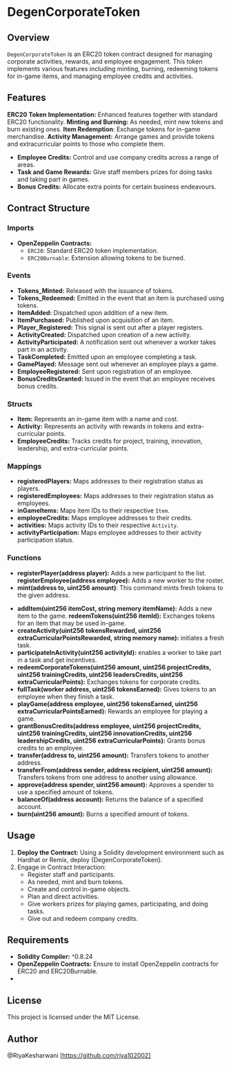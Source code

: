 
# DegenCorporateToken

## Overview

`DegenCorporateToken` is an ERC20 token contract designed for managing corporate activities, rewards, and employee engagement. This token implements various features including minting, burning, redeeming tokens for in-game items, and managing employee credits and activities.

## Features
**ERC20 Token Implementation:** Enhanced features together with standard ERC20 functionality.
**Minting and Burning:** As needed, mint new tokens and burn existing ones.
**Item Redemption**: Exchange tokens for in-game merchandise.
**Activity Management:** Arrange games and provide tokens and extracurricular points to those who complete them.
- **Employee Credits:** Control and use company credits across a range of areas.
- **Task and Game Rewards:** Give staff members prizes for doing tasks and taking part in games.
- **Bonus Credits:** Allocate extra points for certain business endeavours.
## Contract Structure

### Imports

- **OpenZeppelin Contracts:**
  - `ERC20`: Standard ERC20 token implementation.
  - `ERC20Burnable`: Extension allowing tokens to be burned.

### Events

- **Tokens_Minted:** Released with the issuance of tokens.
- **Tokens_Redeemed:** Emitted in the event that an item is purchased using tokens.
- **ItemAdded:** Dispatched upon addition of a new item.
- **ItemPurchased:** Published upon acquisition of an item.
- **Player_Registered:** This signal is sent out after a player registers.
- **ActivityCreated:** Dispatched upon creation of a new activity.
- **ActivityParticipated:** A notification sent out whenever a worker takes part in an activity.
- **TaskCompleted:** Emitted upon an employee completing a task.
- **GamePlayed:** Message sent out whenever an employee plays a game.
- **EmployeeRegistered:** Sent upon registration of an employee.
- **BonusCreditsGranted:** Issued in the event that an employee receives bonus credits.

### Structs

- **Item:** Represents an in-game item with a name and cost.
- **Activity:** Represents an activity with rewards in tokens and extra-curricular points.
- **EmployeeCredits:** Tracks credits for project, training, innovation, leadership, and extra-curricular points.

### Mappings

- **registeredPlayers:** Maps addresses to their registration status as players.
- **registeredEmployees:** Maps addresses to their registration status as employees.
- **inGameItems:** Maps item IDs to their respective `Item`.
- **employeeCredits:** Maps employee addresses to their credits.
- **activities:** Maps activity IDs to their respective `Activity`.
- **activityParticipation:** Maps employee addresses to their activity participation status.

### Functions

* **registerPlayer(address player):** Adds a new participant to the list.
**registerEmployee(address employee):** Adds a new worker to the roster.
* **mint(address to, uint256 amount)**: This command mints fresh tokens to the given address.
- **addItem(uint256 itemCost, string memory itemName):** Adds a new item to the game.
**redeemTokens(uint256 itemId):** Exchanges tokens for an item that may be used in-game.
- **createActivity(uint256 tokensRewarded, uint256 extraCurricularPointsRewarded, string memory name):** initiates a fresh task.
- **participateInActivity(uint256 activityId):** enables a worker to take part in a task and get incentives.
- **redeemCorporateTokens(uint256 amount, uint256 projectCredits, uint256 trainingCredits, uint256 leadersCredits, uint256 extraCurricularPoints):** Exchanges tokens for corporate credits.
- **fullTask(worker address, uint256 tokensEarned):** Gives tokens to an employee when they finish a task.
- **playGame(address employee, uint256 tokensEarned, uint256 extraCurricularPointsEarned):** Rewards an employee for playing a game.
- **grantBonusCredits(address employee, uint256 projectCredits, uint256 trainingCredits, uint256 innovationCredits, uint256 leadershipCredits, uint256 extraCurricularPoints):** Grants bonus credits to an employee.
- **transfer(address to, uint256 amount):** Transfers tokens to another address.
- **transferFrom(address sender, address recipient, uint256 amount):** Transfers tokens from one address to another using allowance.
- **approve(address spender, uint256 amount):** Approves a spender to use a specified amount of tokens.
- **balanceOf(address account):** Returns the balance of a specified account.
- **burn(uint256 amount):** Burns a specified amount of tokens.

## Usage

1. **Deploy the Contract:** Using a Solidity development environment such as Hardhat or Remix, deploy {DegenCorporateToken}.
2. Engage in Contract Interaction:
   - Register staff and participants.
   - As needed, mint and burn tokens.
   - Create and control in-game objects.
   - Plan and direct activities.
   - Give workers prizes for playing games, participating, and doing tasks.
   - Give out and redeem company credits.
## Requirements

- **Solidity Compiler:** ^0.8.24
- **OpenZeppelin Contracts:** Ensure to install OpenZeppelin contracts for ERC20 and ERC20Burnable.
- 
## License

This project is licensed under the MIT License.

## Author

 @RiyaKesharwani [https://github.com/riya102002]

